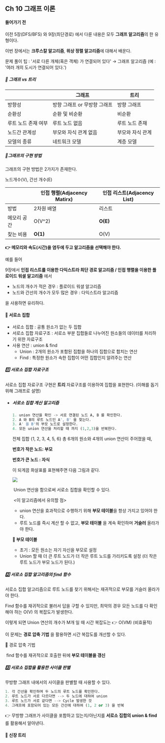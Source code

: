 ## Ch 10 그래프 이론


#### 들어가기 전
이전 5장(DFS/BFS) 와 9장(최단경로) 에서 다룬 내용은 모두 **그래프 알고리즘**의 한 유형이다.

이번 장에서는 **크루스칼 알고리즘**, **위상 정렬 알고리즘**에 대해서 배운다.

문제 풀이 팁 : '서로 다른 개체(혹은 객체) 가 연결되어 있다' → 그래프 알고리즘 (예 : '여러 개의 도시가 연결되어 있다.')



##### 🔸 그래프 vs 트리

|                     | 그래프                       | 트리             |
| ------------------- | ---------------------------- | ---------------- |
| 방향성              | 방향 그래프 or 무방향 그래프 | 방향 그래프      |
| 순환성              | 순환 및 비순환               | 비순환           |
| 루트 노드 존재 여부 | 루트 노드 없음               | 루트 노드 존재   |
| 노드간 관계성       | 부모와 자식 관계 없음        | 부모와 자식 관계 |
| 모델의 종류         | 네트워크 모델                | 계층 모델        |



##### 🔸그래프의 구현 방법

그래프의 구현 방법은 2가지가 존재한다.

노드개수(V), 간선 개수(E)

|             | 인접 행렬(Adjacency Matirx) | 인접 리스트(Adjacency List) |
| ----------- | --------------------------- | --------------------------- |
| 방법        | 2차원 배열                  | 리스트                      |
| 메모리 공간 | O(V^2)                      | **O(E)**                    |
| 찾는 비용   | **O(1)**                    | O(V)                        |

**👉 메모리와 속도(시간)을 염두에 두고 알고리즘을 선택해야 한다.**

예를 들어

9장에서 **인접 리스트를 이용한 다익스트라 최단 경로 알고리즘 / 인접 행렬을 이용한 플로이드 워셜 알고리즘** 에서

- 노드의 개수가 적은 경우 : 플로이드 워셜 알고리즘
- 노드와 간선의 개수가 모두 많은 경우 : 다익스트라 알고리즘

을 사용하면 유리하다.



#### 🌱 서로소 집합

- 서로소 집합 : 공통 원소가 없는 두 집합
- 서로소 집합 자료구조 : 서로소 부분 집합들로 나누어진 원소들의 데이터를 처리하기 위한 자료구조
- 사용 연산 : union & find
  - Union : 2개의 원소가 포함된 집합을 하나의 집합으로 합치는 연산
  - Find : 특정한 원소가 속한 집합이 어떤 집합인지 알려주는 연산



##### **1️⃣ 서로소 집합 자료구조**

서로소 집합 자료구조 구현은 **트리** 자료구조를 이용하여 집합을 표현한다. (이해를 돕기 위해 그래프로 설명)

- ##### 서로소 집합 계산 알고리즘

  ```python
  1. union 연산을 확인 -> 서로 연결된 노드 A, B 를 확인한다.
  2. A 와 B의 루트 노드인 A', B' 을 찾는다.
  3. A' 을 B'의 부모 노드로 설정한다.
  4. 모든 union 연산을 처리할 때 까지 (1,2,3)을 반복한다.
  ```

  전체 집합 {1, 2, 3, 4, 5, 6} 총 6개의 원소와 4개의 union 연산이 주어졌을 때,

  **번호가 작은 노드: 부모**

  **번호가 큰 노드 : 자식**

  이 되게끔 화살표를 표현해주면 다음 그림과 같다.

  ![](https://media.vlpt.us/images/postivegirl/post/0f0e580b-5334-4a32-987b-562ebfa298be/image.png)

  ​	Union 연산을 함으로써 서로소 집합을 확인할 수 있다.

  ​	<이 알고리즘에서 유의할 점>

  - union 연산을 효과적으로 수행하기 위해 **부모 테이블**을 항상 가지고 있어야 한다.
   - 루트 노드를 즉시 계산 할 수 없고, **부모 테이블** 을 계속 확인하며 **거슬러** 올라가야 한다.

  **🔸 부모 테이블**

  - 초기 : 모든 원소는 자기 자신을 부모로 설정
  - Union 할 때 더 큰 루트 노드가 더 작은 루트 노드를 가리키도록 설정 (더 작은 루트 노드가 부모 노드가 된다.)

##### 2️⃣ 서로소 집합 알고리즘의 find 함수

서로소 집합 알고리즘으로 루트 노드를 찾기 위해서는 재귀적으로 부모를 거슬러 올라가야 한다.

Find 함수를 재귀적으로 불러서 답을 구할 수 있지만, 최악의 경우 모든 노드를 다 확인해야 하는 O(V) 의 복잡도가 발생한다.

이렇게 되면 Union 연산의 개수가 M개 일 때 시간 복잡도는 👉 O(VM) (비효율적)

이 문제는 **경로 압축 기법** 을 활용하면 시간 복잡도를 개선할 수 있다.



🔸 경로 압축 기법

​	find 함수를 재귀적으로 호출한 뒤에 **부모 테이블을 갱신**

##### 3️⃣ 서로소 집합을 활용한 사이클 판별

무방향 그래프 내에서의 사이클을 판별할 때 사용할 수 있다.

```python
1. 각 간선을 확인하며 두 노드의 루트 노드를 확인한다.
2. 루트 노드가 서로 다르다면 --> 두 노드에 대하여 union
3. 루트 노드가 서로 같다면 --> Cycle 발생한 것
4. 그래프에 포함되어 있는 모든 간선에 대하여 (1, 2 or 3) 을 반복
```

👉 무방향 그래프가 사이클을 포함하고 있는지/아닌지를 **서로소 집합의 union & find** 를 활용해서 알아낸다.



#### 🌱 신장 트리

